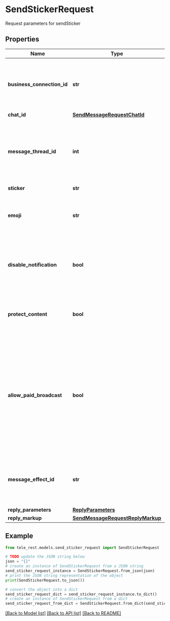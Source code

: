 # SendStickerRequest

Request parameters for sendSticker

## Properties

Name | Type | Description | Notes
------------ | ------------- | ------------- | -------------
**business_connection_id** | **str** | Unique identifier of the business connection on behalf of which the message will be sent | [optional] 
**chat_id** | [**SendMessageRequestChatId**](SendMessageRequestChatId.md) |  | 
**message_thread_id** | **int** | Unique identifier for the target message thread (topic) of the forum; for forum supergroups only | [optional] 
**sticker** | **str** |  | 
**emoji** | **str** | Emoji associated with the sticker; only for just uploaded stickers | [optional] 
**disable_notification** | **bool** | Sends the message [silently](https://telegram.org/blog/channels-2-0#silent-messages). Users will receive a notification with no sound. | [optional] 
**protect_content** | **bool** | Protects the contents of the sent message from forwarding and saving | [optional] 
**allow_paid_broadcast** | **bool** | Pass *True* to allow up to 1000 messages per second, ignoring [broadcasting limits](https://core.telegram.org/bots/faq#how-can-i-message-all-of-my-bot-39s-subscribers-at-once) for a fee of 0.1 Telegram Stars per message. The relevant Stars will be withdrawn from the bot&#39;s balance | [optional] 
**message_effect_id** | **str** | Unique identifier of the message effect to be added to the message; for private chats only | [optional] 
**reply_parameters** | [**ReplyParameters**](ReplyParameters.md) |  | [optional] 
**reply_markup** | [**SendMessageRequestReplyMarkup**](SendMessageRequestReplyMarkup.md) |  | [optional] 

## Example

```python
from tele_rest.models.send_sticker_request import SendStickerRequest

# TODO update the JSON string below
json = "{}"
# create an instance of SendStickerRequest from a JSON string
send_sticker_request_instance = SendStickerRequest.from_json(json)
# print the JSON string representation of the object
print(SendStickerRequest.to_json())

# convert the object into a dict
send_sticker_request_dict = send_sticker_request_instance.to_dict()
# create an instance of SendStickerRequest from a dict
send_sticker_request_from_dict = SendStickerRequest.from_dict(send_sticker_request_dict)
```
[[Back to Model list]](../README.md#documentation-for-models) [[Back to API list]](../README.md#documentation-for-api-endpoints) [[Back to README]](../README.md)


